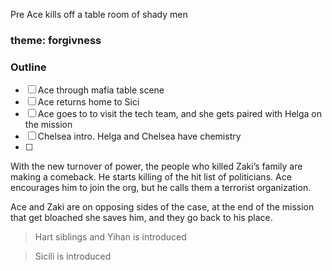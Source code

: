 Pre
Ace kills off a table room of shady men

### theme: forgivness

### Outline

- [ ] Ace through mafia table scene
- [ ] Ace returns home to Sici
- [ ] Ace goes to to visit the tech team, and she gets paired with Helga on the mission
- [ ] Chelsea intro. Helga and Chelsea have chemistry
- [ ] 

With the new turnover of power, the people who killed Zaki’s family are making a comeback. He starts killing of the hit list of politicians. Ace encourages him to join the org, but he calls them a terrorist organization.

Ace and Zaki are on opposing sides of the case, at the end of the mission that get bloached she saves him, and they go back to his place.

> Hart siblings and Yihan is introduced

> Sicili is introduced
